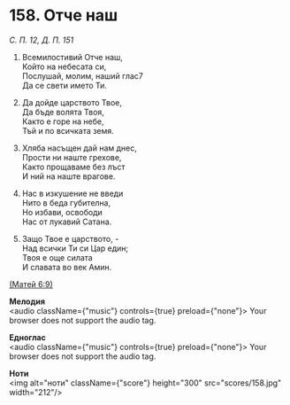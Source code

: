 # 158. Отче наш  

*С. П. 12, Д. П. 151*  

1. Всемилостивий Отче наш,  
Който на небесата си,  
Послушай, молим, наший глас7  
Да се свети името Ти.  

2. Да дойде царството Твое,  
Да бъде волята Твоя,  
Както е горе на небе,  
Тъй и по всичката земя.  

3. Хляба насъщен дай нам днес,  
Прости ни наште грехове,  
Както прощаваме без лъст  
И ний на наште врагове.  

4. Нас в изкушение не введи  
Нито в беда губителна,  
Но избави, освободи  
Нас от лукавий Сатана.  

5. Защо Твое е царството, -  
Над всички Ти си Цар един;  
Твоя е още силата  
И славата во век Амин.  

[(Матей 6:9)](http://biblia.bg/index.php?k=40&g=6&s=9)  

__Мелодия__  
<audio className={"music"} controls={true} preload={"none"}><source src="mp3/158.mp3" type="audio/mpeg"/>
Your browser does not support the audio tag.
</audio>  

__Едноглас__  
<audio className={"music"} controls={true} preload={"none"}><source src="transp/158.mp3" type="audio/mpeg"/>
Your browser does not support the audio tag.
</audio>  

__Ноти__  
<img alt="ноти" className={"score"} height="300" src="scores/158.jpg" width="212"/>
